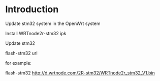 Introduction
===
Update stm32 system in the OpenWrt system

Install WRTnode2r-stm32 ipk

Update stm32

 flash-stm32 url

for example:

 flash-stm32 http://d.wrtnode.com/2R-stm32/WRTnode2r_stm32_V1.bin
